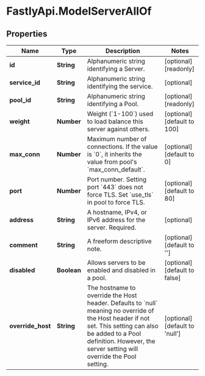 # FastlyApi.ModelServerAllOf

## Properties

Name | Type | Description | Notes
------------ | ------------- | ------------- | -------------
**id** | **String** | Alphanumeric string identifying a Server. | [optional] [readonly] 
**service_id** | **String** | Alphanumeric string identifying the service. | [optional] 
**pool_id** | **String** | Alphanumeric string identifying a Pool. | [optional] [readonly] 
**weight** | **Number** | Weight (&#x60;1-100&#x60;) used to load balance this server against others. | [optional] [default to 100]
**max_conn** | **Number** | Maximum number of connections. If the value is &#x60;0&#x60;, it inherits the value from pool&#39;s &#x60;max_conn_default&#x60;. | [optional] [default to 0]
**port** | **Number** | Port number. Setting port &#x60;443&#x60; does not force TLS. Set &#x60;use_tls&#x60; in pool to force TLS. | [optional] [default to 80]
**address** | **String** | A hostname, IPv4, or IPv6 address for the server. Required. | [optional] 
**comment** | **String** | A freeform descriptive note. | [optional] [default to &#39;&#39;]
**disabled** | **Boolean** | Allows servers to be enabled and disabled in a pool. | [optional] [default to false]
**override_host** | **String** | The hostname to override the Host header. Defaults to &#x60;null&#x60; meaning no override of the Host header if not set. This setting can also be added to a Pool definition. However, the server setting will override the Pool setting. | [optional] [default to &#39;null&#39;]


